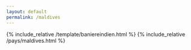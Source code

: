 ```yaml
---
layout: default
permalink: /maldives
---
```


{% include_relative /template/baniereindien.html %}
{% include_relative /pays/maldives.html %}
